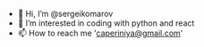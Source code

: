 - 👋 Hi, I’m @sergeikomarov
- 👀 I’m interested in coding with python and react
- 📫 How to reach me 'caperiniya@gmail.com'

<!---
sergeikomarov/sergeikomarov is a ✨ special ✨ repository because its `README.md` (this file) appears on your GitHub profile.
You can click the Preview link to take a look at your changes.
--->
